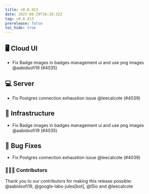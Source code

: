 ```yaml
---
title: v0.8.413
date: 2025-08-29T16:26:32Z
tag: v0.8.413
prerelease: false
toc_hide: true
---
```


## 🖥 Cloud UI

- Fix Badge images in badges management ui and use png images @aabidsofi19 (#4035)

## 💻 Server

- Fix Postgres connection exhaustion issue @leecalcote (#4039)

## 🦴 Infrastructure

- Fix Badge images in badges management ui and use png images @aabidsofi19 (#4035)

## 🐛 Bug Fixes

- Fix Postgres connection exhaustion issue @leecalcote (#4039)

### 👨🏽‍💻 Contributors

Thank you to our contributors for making this release possible:
@aabidsofi19, @google-labs-jules[bot], @l5io and @leecalcote

